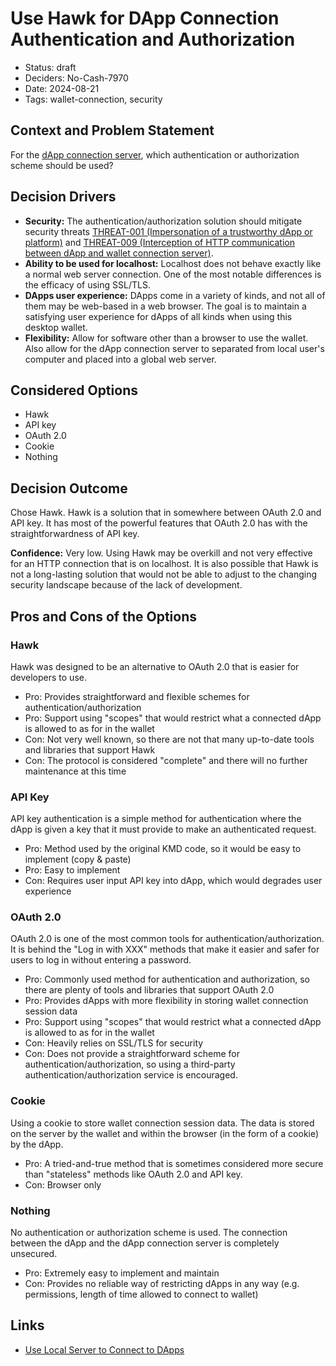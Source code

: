 # Use Hawk for DApp Connection Authentication and Authorization

- Status: draft
- Deciders: No-Cash-7970
- Date: 2024-08-21
- Tags: wallet-connection, security

## Context and Problem Statement

For the [dApp connection server](20240102-use-local-server-to-connect-to-dapps.md), which authentication or authorization scheme should be used?

## Decision Drivers

- **Security:** The authentication/authorization solution should mitigate security threats [THREAT-001 (Impersonation of a trustworthy dApp or platform)](https://github.com/No-Cash-7970/duckySigner/blob/4570a7f8694678d67da9b1639b35b8780b63db00/docs/threat-model/01-threats.md#threat-001-impersonation-of-a-trustworthy-dapp-or-platform) and [THREAT-009 (Interception of HTTP communication between dApp and wallet connection server)](https://github.com/No-Cash-7970/duckySigner/blob/4570a7f8694678d67da9b1639b35b8780b63db00/docs/threat-model/01-threats.md#threat-009-interception-of-http-communication-between-dapp-and-wallet-connection-server).
- **Ability to be used for localhost:** Localhost does not behave exactly like a normal web server connection. One of the most notable differences is the efficacy of using SSL/TLS.
- **DApps user experience:** DApps come in a variety of kinds, and not all of them may be web-based in a web browser. The goal is to maintain a satisfying user experience for dApps of all kinds when using this desktop wallet.
- **Flexibility:** Allow for software other than a browser to use the wallet. Also allow for the dApp connection server to separated from local user's computer and placed into a global web server.

## Considered Options

- Hawk
- API key
- OAuth 2.0
- Cookie
- Nothing

## Decision Outcome

Chose Hawk. Hawk is a solution that in somewhere between OAuth 2.0 and API key. It has most of the powerful features that OAuth 2.0 has with the straightforwardness of API key.

**Confidence:** Very low. Using Hawk may be overkill and not very effective for an HTTP connection that is on localhost. It is also possible that Hawk is not a long-lasting solution that would not be able to adjust to the changing security landscape because of the lack of development.

## Pros and Cons of the Options

### Hawk

Hawk was designed to be an alternative to OAuth 2.0 that is easier for developers to use.

- Pro: Provides straightforward and flexible schemes for authentication/authorization
- Pro: Support using "scopes" that would restrict what a connected dApp is allowed to as for in the wallet
- Con: Not very well known, so there are not that many up-to-date tools and libraries that support Hawk
- Con: The protocol is considered "complete" and there will no further maintenance at this time

### API Key

API key authentication is a simple method for authentication where the dApp is given a key that it must provide to make an authenticated request.

- Pro: Method used by the original KMD code, so it would be easy to implement (copy & paste)
- Pro: Easy to implement
- Con: Requires user input API key into dApp, which would degrades user experience

### OAuth 2.0

OAuth 2.0 is one of the most common tools for authentication/authorization. It is behind the "Log in with XXX" methods that make it easier and safer for users to log in without entering a password.

- Pro: Commonly used method for authentication and authorization, so there are plenty of tools and libraries that support OAuth 2.0
- Pro: Provides dApps with more flexibility in storing wallet connection session data
- Pro: Support using "scopes" that would restrict what a connected dApp is allowed to as for in the wallet
- Con: Heavily relies on SSL/TLS for security
- Con: Does not provide a straightforward scheme for authentication/authorization, so using a third-party authentication/authorization service is encouraged.

### Cookie

Using a cookie to store wallet connection session data. The data is stored on the server by the wallet and within the browser (in the form of a cookie) by the dApp.

- Pro: A tried-and-true method that is sometimes considered more secure than "stateless" methods like OAuth 2.0 and API key.
- Con: Browser only

### Nothing

No authentication or authorization scheme is used. The connection between the dApp and the dApp connection server is completely unsecured.

- Pro: Extremely easy to implement and maintain
- Con: Provides no reliable way of restricting dApps in any way (e.g. permissions, length of time allowed to connect to wallet)

## Links

- [Use Local Server to Connect to DApps](20240102-use-local-server-to-connect-to-dapps.md)
